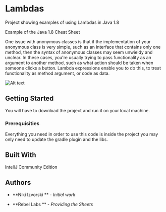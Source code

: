 # Lambdas
Project showing examples of using Lambdas in Java 1.8

Example of the Java 1.8 Cheat Sheet

One issue with anonymous classes is that if the implementation of your anonymous class is very simple, such as an interface that contains only one method, then the syntax of anonymous classes may seem unwieldy and unclear. 
In these cases, you're usually trying to pass functionality as an argument to another method, such as what action should be taken when someone clicks a button. 
Lambda expressions enable you to do this, to treat functionality as method argument, or code as data.

![Alt text](https://zeroturnaround.com/wp-content/uploads/2015/12/RebelLabs-Java-8-cheat-sheet.png "Java 1.8 Cheat Sheet")

## Getting Started

You will have to download the project and run it on your local machine.

### Prerequisities

Everything you need in order to use this code is inside the project you may only need to update the gradle plugin and the libs.

## Built With

InteliJ Community Edition

## Authors

* **Niki Izvorski ** - *Initial work*

* **Rebel Labs ** - *Providing the Sheets*
